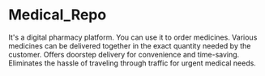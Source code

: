 # Medical_Repo
It's a digital pharmacy platform. You can use it to order medicines. Various medicines can be delivered together in the exact quantity needed by the customer. Offers doorstep delivery for convenience and time-saving. Eliminates the hassle of traveling through traffic for urgent medical needs.
